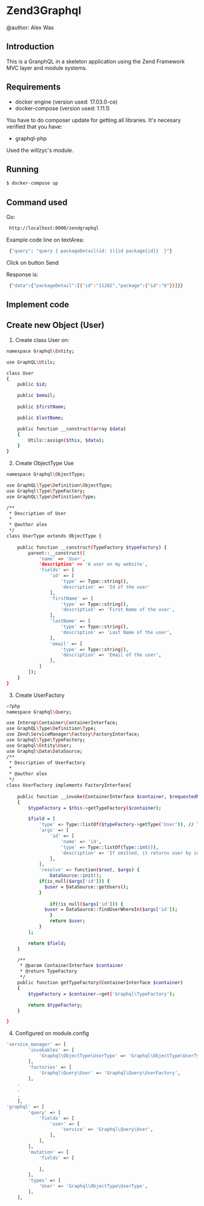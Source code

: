 # Zend3Graphql
@author: Alex Was

## Introduction

This is a GranphQL in a skeleton application using the Zend Framework MVC layer and module
systems.

## Requirements

- docker engine (version used: 17.03.0-ce)
- docker-compose (version used: 1.11.1)

You have to do composer update for getting all libraries. It's necesary verified that you have:
- graphql-php

Used the willzyc's module.

## Running

```bash
$ docker-compose up
```

## Command used

Go:
```bash
 http://localhost:8000/zendgraphql
```

Example code line on textArea:

```bash
 {"query": "query { packageDetail(id: 1){id package{id}}  }"}
```

Click on button Send

Response is:

```bash
 {"data":{"packageDetail":[{"id":"11202","package":{"id":"6"}}]}}
```
## Implement code

## Create new Object (User)

1. Create class User on:

```bash
namespace Graphql\Entity;

use GraphQL\Utils;

class User
{
    public $id;

    public $email;
	
    public $firstName;

    public $lastName;

    public function __construct(array $data)
    {
        Utils::assign($this, $data);
    }
}
```

2. Create ObjectType Use

```bash
namespace Graphql\ObjectType;

use GraphQL\Type\Definition\ObjectType;
use Graphql\Type\TypeFactory;
use GraphQL\Type\Definition\Type;

/**
 * Description of User
 *
 * @author alex
 */
class UserType extends ObjectType {
    
    public function __construct(TypeFactory $typeFactory) {
        parent::__construct([
            'name' => 'User',
            'description' => 'A user on my website',
            'fields' => [
                'id' => [
                    'type' => Type::string(),
                    'description' => 'Id of the user'
                ],
                'firstName' => [
                    'type' => Type::string(),
                    'description' => 'First Name of the user',
                ],
                'lastName' => [
                    'type' => Type::string(),
                    'description' => 'Last Name of the user',
                ],
                'email' => [
                    'type' => Type::string(),
                    'description' => 'Email of the user',
                ],
            ]
        ]);
    }
}
```

3. Create UserFactory

```bash
<?php
namespace Graphql\Query;

use Interop\Container\ContainerInterface;
use GraphQL\Type\Definition\Type;
use Zend\ServiceManager\Factory\FactoryInterface;
use Graphql\Type\TypeFactory;
use Graphql\Entity\User;
use Graphql\Data\DataSource;
/**
 * Description of UserFactory
 *
 * @author alex
 */
class UserFactory implements FactoryInterface{
    
    public function __invoke(ContainerInterface $container, $requestedName, array $options = null)
    {
        $typeFactory = $this->getTypeFactory($container);

        $field = [
            'type' => Type::listOf($typeFactory->getType('User')), // The name of the object type
            'args' => [
                'id' => [
                    'name' => 'id',
                    'type' => Type::listOf(Type::int()),
                    'description' => 'If omitted, it returns user by id',
                ],
            ],
            'resolve' => function($root, $args) {
                DataSource::init();
			if(is_null($args['id'])) {
			  $user = DataSource::getUsers();
			}
				
                if(!is_null($args['id'])) {
			  $user = DataSource::findUserWhereIn($args['id']);
                }
                return $user;
            }
        ];

        return $field;
    }

    /**
     * @param ContainerInterface $container
     * @return TypeFactory
     */
    public function getTypeFactory(ContainerInterface $container)
    {
        $typeFactory = $container->get('Graphql\TypeFactory');

        return $typeFactory;
    }

}

```

4. Configured on module.config

```bash
'service_manager' => [
        'invokables' => [
            'Graphql\ObjectType\UserType' => 'Graphql\ObjectType\UserType',
        ],
        'factories' => [
            'Graphql\Query\User' => 'Graphql\Query\UserFactory',
        ],
	.
	.
	.
    ],
'graphql' => [
        'query' => [
            'fields' => [
                'user' => [
                    'service' => 'Graphql\Query\User',
                ],
            ],
        ],
        'mutation' => [
            'fields' => [
                
            ],
        ],
        'types' => [
            'User' => 'Graphql\ObjectType\UserType',
        ],
    ],
```


